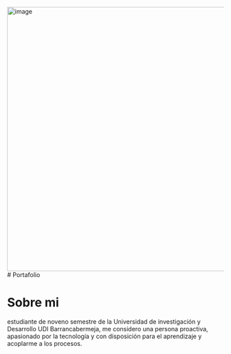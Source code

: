<img width="1494" height="615" alt="image" src="https://github.com/user-attachments/assets/f52cd83f-04da-4b07-b153-43de224b1689" /># Portafolio

# Sobre mi

estudiante de noveno semestre de la Universidad de investigación y Desarrollo UDI
Barrancabermeja, me considero una persona proactiva, apasionado por la tecnología y con
disposición para el aprendizaje y acoplarme a los procesos.
